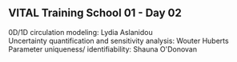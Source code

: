 ## VITAL Training School 01 - Day 02

0D/1D circulation modeling: Lydia Aslanidou  
Uncertainty quantification and sensitivity analysis: Wouter Huberts  
Parameter uniqueness/ identifiability: Shauna O'Donovan  
